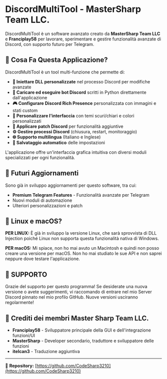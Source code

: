 
# DiscordMultiTool - MasterSharp Team LLC.

DiscordMultiTool è un software avanzato creato da **MasterSharp Team LLC** e **Franciplay58** per lavorare, sperimentare e gestire funzionalità avanzate di Discord, con supporto futuro per Telegram.

## 🔧 Cosa Fa Questa Applicazione?

DiscordMultiTool è un tool multi-funzione che permette di:

- **💉 Iniettare DLL personalizzate** nel processo Discord per modifiche avanzate
- **🐍 Caricare ed eseguire bot Discord** scritti in Python direttamente dall'applicazione
- **🎮 Configurare Discord Rich Presence** personalizzata con immagini e stati custom
- **🎨 Personalizzare l'interfaccia** con temi scuri/chiari e colori personalizzati
- **🔌 Applicare patch Discord** per funzionalità aggiuntive
- **⚙️ Gestire processi Discord** (chiusura, restart, monitoraggio)
- **🌐 Supporto multilingua** (Italiano e Inglese)
- **💾 Salvataggio automatico** delle impostazioni

L'applicazione offre un'interfaccia grafica intuitiva con diversi moduli specializzati per ogni funzionalità.

## 🚀 Futuri Aggiornamenti

Sono già in sviluppo aggiornamenti per questo software, tra cui:
- **Premium Telegram Features** - Funzionalità avanzate per Telegram
- Nuovi moduli di automazione
- Ulteriori personalizzazioni e patch

## 🐧 Linux e macOS?

**PER LINUX:** È già in sviluppo la versione Linux, che sarà sprovvista di DLL Injection poiché Linux non supporta questa funzionalità nativa di Windows.

**PER macOS:** Mi spiace, non ho mai avuto un Macintosh e quindi non posso creare una versione per macOS. Non ho mai studiato le sue API e non saprei neppure dove testare l'applicazione.

## 💬 SUPPORTO

Grazie del supporto per questo programma! Se desiderate una nuova versione o avete suggerimenti, vi raccomando di entrare nel mio Server Discord pinnato nel mio profilo GitHub. Nuove versioni usciranno regolarmente!

## 👥 Crediti dei membri Master Sharp Team LLC.

- **Franciplay58** - Sviluppatore principale della GUI e dell'integrazione funzioni/UI
- **MasterSharp** - Developer secondario, traduttore e sviluppatore delle funzioni 
- **itelcan3** - Traduzione aggiuntiva

---

📌 **Repository:** [https://github.com/CodeSharp3210](https://github.com/CodeSharp3210)

